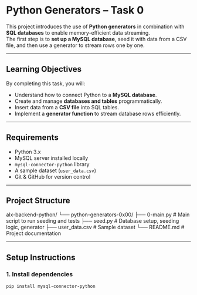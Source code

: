 # Python Generators – Task 0
This project introduces the use of **Python generators** in combination with **SQL databases** to enable memory-efficient data streaming.  
The first step is to **set up a MySQL database**, seed it with data from a CSV file, and then use a generator to stream rows one by one.

---

## Learning Objectives

By completing this task, you will:
- Understand how to connect Python to a **MySQL database**.
- Create and manage **databases and tables** programmatically.
- Insert data from a **CSV file** into SQL tables.
- Implement a **generator function** to stream database rows efficiently.

---

## Requirements
- Python 3.x
- MySQL server installed locally
- `mysql-connector-python` library
- A sample dataset (`user_data.csv`)
- Git & GitHub for version control

---

## Project Structure
alx-backend-python/
└── python-generators-0x00/
├── 0-main.py # Main script to run seeding and tests
├── seed.py # Database setup, seeding logic, generator
├── user_data.csv # Sample dataset
└── README.md # Project documentation


---
## Setup Instructions

### 1. Install dependencies

```bash
pip install mysql-connector-python
```